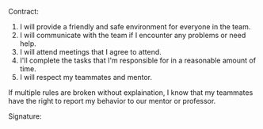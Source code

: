 Contract:

1. I will provide a friendly and safe environment for everyone in the team.
2. I will communicate with the team if I encounter any problems or need help.
3. I will attend meetings that I agree to attend.
4. I'll complete the tasks that I'm responsible for in a reasonable amount of time.
5. I will respect my teammates and mentor.

If multiple rules are broken without explaination, I know that my teammates have the right
to report my behavior to our mentor or professor.

Signature:


